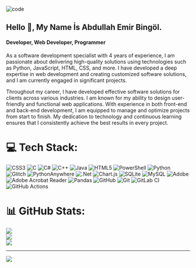 ![code](https://r.resimlink.com/CbFoz.png)

##  Hello 👋, My Name İs Abdullah Emir Bingöl.
#### Developer, Web Developer, Programmer

As a software development specialist with 4 years of experience, I am passionate about delivering high-quality solutions using technologies such as Python, JavaScript, HTML, CSS, and more. I have developed a deep expertise in web development and creating customized software solutions, and I am currently engaged in significant projects.

Throughout my career, I have developed effective software solutions for clients across various industries. I am known for my ability to design user-friendly and functional web applications. With experience in both front-end and back-end development, I am equipped to manage and optimize projects from start to finish. My dedication to technology and continuous learning ensures that I consistently achieve the best results in every project.


# 💻 Tech Stack:
![CSS3](https://img.shields.io/badge/css3-%231572B6.svg?style=flat-square&logo=css3&logoColor=white) ![C](https://img.shields.io/badge/c-%2300599C.svg?style=flat-square&logo=c&logoColor=white) ![C#](https://img.shields.io/badge/c%23-%23239120.svg?style=flat-square&logo=csharp&logoColor=white) ![C++](https://img.shields.io/badge/c++-%2300599C.svg?style=flat-square&logo=c%2B%2B&logoColor=white) ![Java](https://img.shields.io/badge/java-%23ED8B00.svg?style=flat-square&logo=openjdk&logoColor=white) ![HTML5](https://img.shields.io/badge/html5-%23E34F26.svg?style=flat-square&logo=html5&logoColor=white) ![PowerShell](https://img.shields.io/badge/PowerShell-%235391FE.svg?style=flat-square&logo=powershell&logoColor=white) ![Python](https://img.shields.io/badge/python-3670A0?style=flat-square&logo=python&logoColor=ffdd54) ![Glitch](https://img.shields.io/badge/glitch-%233333FF.svg?style=flat-square&logo=glitch&logoColor=white) ![PythonAnywhere](https://img.shields.io/badge/pythonanywhere-%232F9FD7.svg?style=flat-square&logo=pythonanywhere&logoColor=151515) ![.Net](https://img.shields.io/badge/.NET-5C2D91?style=flat-square&logo=.net&logoColor=white) ![Chart.js](https://img.shields.io/badge/chart.js-F5788D.svg?style=flat-square&logo=chart.js&logoColor=white) ![SQLite](https://img.shields.io/badge/sqlite-%2307405e.svg?style=flat-square&logo=sqlite&logoColor=white) ![MySQL](https://img.shields.io/badge/mysql-4479A1.svg?style=flat-square&logo=mysql&logoColor=white) ![Adobe](https://img.shields.io/badge/adobe-%23FF0000.svg?style=flat-square&logo=adobe&logoColor=white) ![Adobe Acrobat Reader](https://img.shields.io/badge/Adobe%20Acrobat%20Reader-EC1C24.svg?style=flat-square&logo=Adobe%20Acrobat%20Reader&logoColor=white) ![Pandas](https://img.shields.io/badge/pandas-%23150458.svg?style=flat-square&logo=pandas&logoColor=white) ![GitHub](https://img.shields.io/badge/github-%23121011.svg?style=flat-square&logo=github&logoColor=white) ![Git](https://img.shields.io/badge/git-%23F05033.svg?style=flat-square&logo=git&logoColor=white) ![GitLab CI](https://img.shields.io/badge/gitlab%20CI-%23181717.svg?style=flat-square&logo=gitlab&logoColor=white) ![GitHub Actions](https://img.shields.io/badge/github%20actions-%232671E5.svg?style=flat-square&logo=githubactions&logoColor=white)
# 📊 GitHub Stats:
![](https://github-readme-stats.vercel.app/api?username=AbdullahEmirB&theme=dark&hide_border=false&include_all_commits=false&count_private=false)<br/>
![](https://github-readme-streak-stats.herokuapp.com/?user=AbdullahEmirB&theme=dark&hide_border=false)<br/>
![](https://github-readme-stats.vercel.app/api/top-langs/?username=AbdullahEmirB&theme=dark&hide_border=false&include_all_commits=false&count_private=false&layout=compact)

---
[![](https://visitcount.itsvg.in/api?id=AbdullahEmirB&icon=4&color=1)](https://visitcount.itsvg.in)

<!-- Proudly created with GPRM ( https://gprm.itsvg.in ) -->
